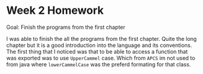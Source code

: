 # Week 2 Homework

Goal: Finish the programs from the first chapter

I was able to finish the all the programs from the first chapter. Quite the long chapter but it is a good introduction into the language and its conventions. The first thing that I noticed was that to be able to access a function that was exported was to use `UpperCammel` case. Which from `APCS` im not used to from java where `lowerCammelCase` was the preferd formating for that class.